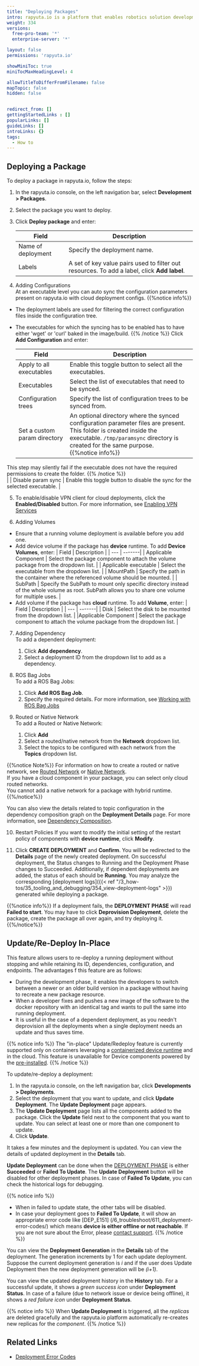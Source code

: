 ```yaml
---
title: "Deploying Packages"
intro: rapyuta.io is a platform that enables robotics solution development by providing the necessary software infrastructure and facilitating the interaction between multiple stakeholders who contribute to the solution development.
weight: 334
versions:
  free-pro-team: '*'
  enterprise-server: '*'

layout: false
permissions: 'rapyuta.io'

showMiniToc: true
miniTocMaxHeadingLevel: 4

allowTitleToDifferFromFilename: false
mapTopic: false
hidden: false


redirect_from: []
gettingStartedLinks : []
popularLinks: []
guideLinks: []
introLinks: {}
tags:
  - How to
---
```

## Deploying a Package

To deploy a package in rapyuta.io, follow the steps:

1. In the rapyuta.io console, on the left navigation bar, select **Development > Packages**.
2. Select the package you want to deploy.
3. Click **Deploy package** and enter:

    | Field | Description |
    | ---   | --- |  
    | Name of deployment | Specify the deployment name. |
    | Labels | A set of key value pairs used to filter out resources. To add a label, click **Add label**.|

4. Adding Configurations <br>
   At an executable level you can auto sync the configuration parameters present on rapyuta.io with cloud deployment configs.
   {{%notice info%}}    
* The deployment labels are used for filtering the correct configuration files inside the configuration tree.<br>
* The executables for which the syncing has to be enabled has to have either 'wget' or 'curl' baked in the image/build.
{{% /notice %}} 
   Click **Add Configuration** and enter:
    
    | Field | Description |
    | ---   | --- |  
    | Apply to all executables | Enable this toggle button to select all the executables. |
    | Executables | Select the list of executables that need to be synced. |
    | Configuration trees | Specify the list of configuration trees to be synced from. |
    | Set a custom param directory | An optional directory where the synced configuration parameter files are present. This folder is created inside the executable. `/tmp/paramsync` directory is created for the same purpose. <br> {{%notice info%}}    
This step may silently fail if the executable does not have the required permissions to create the folder.
{{% /notice %}} <br> |
    | Disable param sync | Enable this toggle button to disable the sync for the selected executable. |

5. To enable/disable VPN client for cloud deployments, click the **Enabled/Disabled** button. For more information, see [Enabling VPN Services](/3_how-tos/34_networking-and-communication/347_enable-vpn/)

6. Adding Volumes <br>
* Ensure that a running volume deployment is available before you add one.
* Add device volume if the package has **device** runtime. To add **Device Volumes**, enter:
  | Field | Description |
  | --- | -------|
  | Applicable Component | Select the package component to attach the volume package from the dropdown list. |
  | Applicable executable | Select the executable from the dropdown list. |
  | MountPath | Specify the path in the container where the referenced volume should be mounted. |
  | SubPath | Specify the SubPath to mount only specific directory instead of the whole volume as root. SubPath allows you to share one volume for multiple uses. |
* Add volume if the package has **cloud** runtime. To add **Volume**, enter:
  | Field | Description |
  | --- | -------|
  | Disk | Select the disk to be mounted from the dropdown list. |
  |Applicable Component | Select the package component to attach the volume package from the dropdown list. |

7. Adding Dependency <br>
  To add a dependent deployment:
    1. Click **Add dependency**.
    2. Select a deployment ID from the dropdown list to add as a dependency.

8. ROS Bag Jobs <br>
  To add a ROS Bag Jobs:
    1. Click **Add ROS Bag Job**.
    2. Specify the required details. For more information, see [Working with ROS Bag Jobs](/3_how-tos/35_tooling_and_debugging/working-with-rosbags/#adding-ros-bag-jobs)

9. Routed or Native Network <br>
   To add a Routed or Native Network:
   1. Click **Add**
   2. Select a routed/native network from the **Network** dropdown list. 
   3. Select the topics to be configured with each network from the **Topics** dropdown list.

{{%notice Note%}}
For information on how to create a routed or native network, see [Routed Network](/3_how-tos/34_networking-and-communication/ros-creating-routed-networks/) or [Native Network](/5_deep-dives/53_networking-and-communication/535_ros-network-native/). <br>
If you have a cloud component in your package, you can select only cloud routed networks.<br>
You cannot add a native network for a package with hybrid runtime.
{{%/notice%}}

   You can also view the details related to topic configuration in the dependency composition graph on the **Deployment Details** page. For more information, see [Dependency Composition](/4_tutorials/42_advanced/dependency-composition/).

10. Restart Policies
    If you want to modify the initial setting of the restart policy of components with **device runtime**, click **Modify**.

11. Click **CREATE DEPLOYMENT** and  **Confirm**.
  You will be redirected to the **Details** page of the newly created deployment.
  On successful deployment, the Status changes to Running and the Deployment Phase changes to Succeeded.
  Additionally, if dependent deployments are added, the status of each should be **Running**.
  You may analyze the corresponding [deployment logs]({{< ref "/3_how-tos/35_tooling_and_debugging/354_view-deployment-logs" >}}) generated while deploying a package.

{{%notice info%}}
If a deployment fails, the **DEPLOYMENT PHASE** will read **Failed to start**. You may have to click **Deprovision Deployment**, delete the package, create the package all over again, and try deploying it.
{{%/notice%}}

## Update/Re-Deploy In-Place

This feature allows users to re-deploy a running deployment without stopping and while retaining its ID, dependencies, configuration, and endpoints. The advantages f this feature are as follows:
* During the development phase, it enables the developers to switch between a newer or an older build version in a package without having to recreate a new package resource.
* When a developer fixes and pushes a new image of the software to the docker repository with an identical tag and wants to pull the same into running deployment.
* It is useful in the case of a dependent deployment, as you needn't deprovision all the deployments when a single deployment needs an update and thus saves time.

{{% notice info %}}
The "in-place" Update/Redeploy feature is currently supported only on containers leveraging a [containerized device runtime](/5_deep-dives/51_managing-devices/511_device-runtime/#containerized-docker-runtime) 
and in the cloud. This feature is unavailable for Device components powered by the [pre-installed](/5_deep-dives/51_managing-devices/511_device-runtime/#preinstalled). 
{{% /notice %}} <need to verify>

To update/re-deploy a deployment:

1. In the rapyuta.io console, on the left navigation bar, click **Developments > Deployments**.
2. Select the deployment that you want to update, and click **Update Deployment**.
The **Update Deployment** page appears.
3. The **Update Deployment** page lists all the components added to the package. Click the **Update** field next to the component that you want to update.
You can select at least one or more than one component to update.
4. Click **Update**.

It takes a few minutes and the deployment is updated. You can view the details of updated deployment in the **Details** tab.


**Update Deployment** can be done when the [DEPLOYMENT PHASE](/5_deep-dives/52_software-development/528_deployment-phase/#phases) is either **Succeeded** or **Failed To Update**.
The **Update Deployment** button will be disabled for other deployment phases.
In case of **Failed To Update**, you can check the historical logs for debugging.

{{% notice info %}}
* When in failed to update state, the other tabs will be disabled.
* In case your deployment goes to **Failed To Update**, it will show an appropriate error code like 
[DEP_E151] (/6_troubleshoot/611_deployment-error-codes/) 
which means **device is either offline or not reachable**.
If you are not sure about the Error, please <a href="#" onclick="javascript:FreshWidget.show();">contact support</a>.
{{% /notice %}} 


You can view the **Deployment Generation** in the **Details** tab of the deployment. The generation increments by 1 for each update deployment. 
Suppose the current deployment generation is _i_ and if the user does Update Deployment then the new deployment generation will be _(i+1)_.


You can view the updated deployment history in the **History** tab.  For a successful update, it shows a _green success icon_ under **Deployment Status**. 
In case of a failure (due to network issue or device being offline), it shows a _red failure icon_ under **Deployment Status**.  


{{% notice info %}}
When **Update Deployment** is triggered, all the _replicas_ are deleted gracefully and the rapyuta.io platform automatically re-creates new replicas for the _component_.
{{% /notice %}} 

## Related Links
* [Deployment Error Codes](/6_troubleshoot/611_deployment-error-codes)

